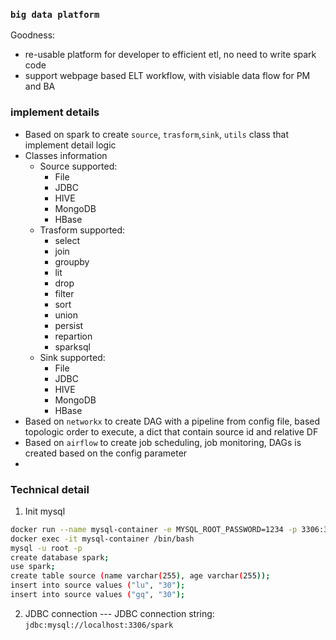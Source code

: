 
### `big data platform`

Goodness:
- re-usable platform for developer to efficient etl, no need to write spark code
- support webpage based ELT workflow, with visiable data flow for PM and BA


### implement details
- Based on spark to create `source`, `trasform`,`sink`, `utils` class that implement detail logic
- Classes information
  - Source supported: 
    - File
    - JDBC
    - HIVE
    - MongoDB
    - HBase
  - Trasform supported:
    - select
    - join
    - groupby
    - lit
    - drop
    - filter
    - sort
    - union
    - persist
    - repartion
    - sparksql
  - Sink supported:
    - File
    - JDBC
    - HIVE
    - MongoDB
    - HBase
- Based on `networkx` to create DAG with a pipeline from config file, based topologic order to execute, a dict that contain source id and relative DF
- Based on `airflow` to create job scheduling, job monitoring, DAGs is created based on the config parameter
- 


### Technical detail
1. Init mysql 
```sh
docker run --name mysql-container -e MYSQL_ROOT_PASSWORD=1234 -p 3306:3306 -d mysql
docker exec -it mysql-container /bin/bash
mysql -u root -p  
create database spark;
use spark;
create table source (name varchar(255), age varchar(255));
insert into source values ("lu", "30");
insert into source values ("gq", "30");
```
2. JDBC connection
--- JDBC connection string: `jdbc:mysql://localhost:3306/spark`